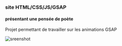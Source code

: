 ### site HTML/CSS/JS/GSAP
#### présentant une pensée de poète
Projet permettant de travailler sur les animations GSAP

![sreenshot](screenshot.gif)